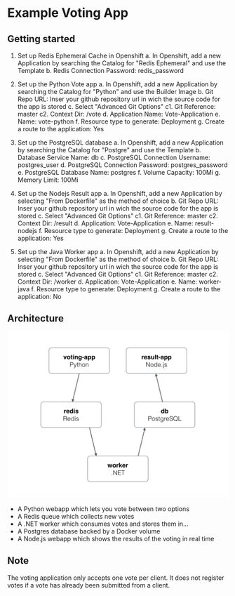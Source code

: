 Example Voting App
==================

Getting started
---------------

1. Set up Redis Ephemeral Cache in Openshift
    a. In Openshift, add a new Application by searching the Catalog for "Redis Ephemeral" and use the Template
    b. Redis Connection Password: redis_password

2. Set up the Python Vote app
    a. In Openshift, add a new Application by searching the Catalog for "Python" and use the Builder Image
    b. Git Repo URL: Inser your github repository url in wich the source code for the app is stored
    c. Select "Advanced Git Options"
        c1. Git Reference: master
        c2. Context Dir: /vote
    d. Application Name: Vote-Application
    e. Name: vote-python
    f. Resource type to generate: Deployment
    g. Create a route to the application: Yes

3. Set up the PostgreSQL database
    a. In Openshift, add a new Application by searching the Catalog for "Postgre" and use the Template
    b. Database Service Name: db
    c. PostgreSQL Connection Username: postgres_user
    d. PostgreSQL Connection Password: postgres_password
    e. PostgreSQL Database Name: postgres
    f. Volume Capacity: 100Mi
    g. Memory Limit: 100Mi

4. Set up the Nodejs Result app
    a. In Openshift, add a new Application by selecting "From Dockerfile" as the method of choice
    b. Git Repo URL: Inser your github repository url in wich the source code for the app is stored
    c. Select "Advanced Git Options"
        c1. Git Reference: master
        c2. Context Dir: /result
    d. Application: Vote-Application
    e. Name: result-nodejs
    f. Resource type to generate: Deployment
    g. Create a route to the application: Yes

5. Set up the Java Worker app
    a. In Openshift, add a new Application by selecting "From Dockerfile" as the method of choice
    b. Git Repo URL: Inser your github repository url in wich the source code for the app is stored
    c. Select "Advanced Git Options"
        c1. Git Reference: master
        c2. Context Dir: /worker
    d. Application: Vote-Application
    e. Name: worker-java
    f. Resource type to generate: Deployment
    g. Create a route to the application: No

Architecture
-----

![Architecture diagram](architecture.png)

* A Python webapp which lets you vote between two options
* A Redis queue which collects new votes
* A .NET worker which consumes votes and stores them in…
* A Postgres database backed by a Docker volume
* A Node.js webapp which shows the results of the voting in real time


Note
----

The voting application only accepts one vote per client. It does not register votes if a vote has already been submitted from a client.
